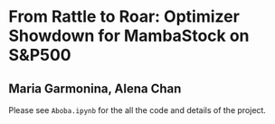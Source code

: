 # From Rattle to Roar: Optimizer Showdown for MambaStock on S&P500
## Maria Garmonina, Alena Chan

Please see `Aboba.ipynb` for the all the code and details of the project.
